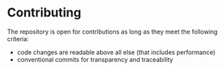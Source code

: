# Contributing

The repository is open for contributions as long as they meet the following criteria:

- code changes are readable above all else (that includes performance)
- conventional commits for transparency and traceability
